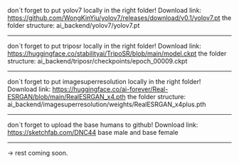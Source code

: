 don´t forget to put yolov7 locally in the right folder!
Download link: https://github.com/WongKinYiu/yolov7/releases/download/v0.1/yolov7.pt
the folder structure: ai_backend/yolov7/yolov7.pt
___________________________________________________________________________
don´t forget to put triposr locally in the right folder!
Download link: https://huggingface.co/stabilityai/TripoSR/blob/main/model.ckpt
the folder structure: ai_backend/triposr/checkpoints/epoch_00009.ckpt
___________________________________________________________________________
don´t forget to put imagesuperresolution locally in the right folder!
Download link: https://huggingface.co/ai-forever/Real-ESRGAN/blob/main/RealESRGAN_x4.pth
the folder structure: ai_backend/imagesuperresolution/weights/RealESRGAN_x4plus.pth
___________________________________________________________________________
don´t forget to upload the base humans to github!
Download link: https://sketchfab.com/DNC44
base male and base female
________________________________________________________________________
-> rest coming soon.
